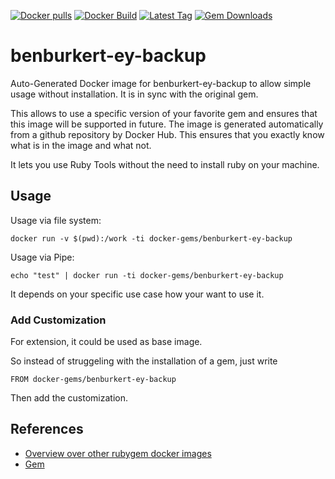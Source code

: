 [![Docker pulls](https://img.shields.io/docker/pulls/rubygem/benburkert-ey-backup.svg)](https://hub.docker.com/r/rubygem/benburkert-ey-backup/)
[![Docker Build](https://img.shields.io/docker/automated/rubygem/benburkert-ey-backup.svg)](https://hub.docker.com/r/rubygem/benburkert-ey-backup/)
[![Latest Tag](https://img.shields.io/github/tag/docker-rubygem/benburkert-ey-backup.svg)](https://hub.docker.com/r/rubygem/benburkert-ey-backup/)
[![Gem Downloads](https://img.shields.io/gem/dt/benburkert-ey-backup.svg)](https://rubygems.org/gems/benburkert-ey-backup/)
# benburkert-ey-backup

Auto-Generated Docker image for benburkert-ey-backup to allow simple usage without installation.
It is in sync with the original gem.

This allows to use a specific version of your favorite gem and ensures that this image will be supported in future.
The image is generated automatically from a github repository by Docker Hub.
This ensures that you exactly know what is in the image and what not.

It lets you use Ruby Tools without the need to install ruby on your machine.

## Usage

Usage via file system:

`docker run -v $(pwd):/work -ti docker-gems/benburkert-ey-backup`

Usage via Pipe:

`echo "test" | docker run -ti docker-gems/benburkert-ey-backup`

It depends on your specific use case how your want to use it.

### Add Customization

For extension, it could be used as base image.

So instead of struggeling with the installation of a gem, just write

`FROM docker-gems/benburkert-ey-backup`

Then add the customization.

## References

 - [Overview over other rubygem docker images](https://github.com/thinkbot/docker-rubygem)
 - [Gem](https://rubygems.org/gems/benburkert-ey-backup/)

